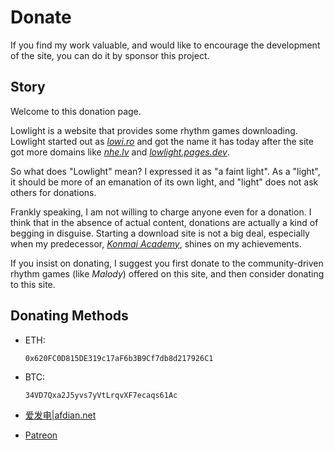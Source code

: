 # Donate

If you find my work valuable, and would like to encourage the development of the site, you can do it by sponsor this project.

## Story

Welcome to this donation page. 

Lowlight is a website that provides some rhythm games downloading. Lowlight started out as *[lowi.ro](https://lowi.ro)* and got the name it has today after the site got more domains like *[nhe.lv](https://nhe.lv)* and *[lowlight.pages.dev](https://lowlight.pages.dev)*. 

So what does "Lowlight" mean? I expressed it as "a faint light". As a "light", it should be more of an emanation of its own light, and "light" does not ask others for donations.

Frankly speaking, I am not willing to charge anyone even for a donation. I think that in the absence of actual content, donations are actually a kind of begging in disguise. Starting a download site is not a big deal, especially when my predecessor, *[Konmai Academy](https://616.sb)*, shines on my achievements.

If you insist on donating, I suggest you first donate to the community-driven rhythm games (like *Malody*) offered on this site, and then consider donating to this site.

## Donating Methods

- ETH: 

  `0x620FC0D815DE319c17aF6b3B9Cf7db8d217926C1`

- BTC: 

  `34VD7Qxa2J5yvs7yVtLrqvXF7ecaqs61Ac`

- [爱发电|afdian.net](https://afdian.net/@toyamaworks)

- [Patreon](https://www.patreon.com/lowlight_delight)

